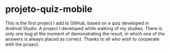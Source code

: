 # projeto-quiz-mobile
This is the first project I add to GitHub, based on a quiz developed in Android Studio. A project I developed while walking
of my studies. There is only one bug at the moment of demonstrating the result, in which one of the answers is always placed as correct.
Thanks to all who wish to cooperate with the project.
